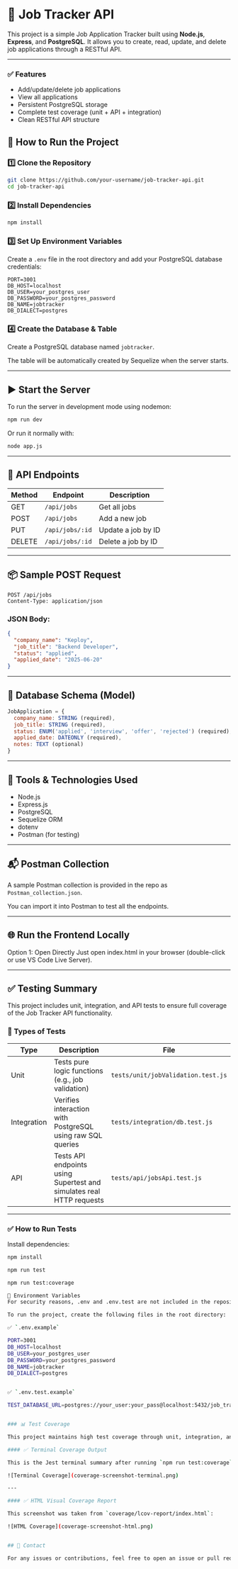 # 🧠 Job Tracker API

This project is a simple Job Application Tracker built using **Node.js**, **Express**, and **PostgreSQL**. It allows you to create, read, update, and delete job applications through a RESTful API.

---

### ✅ Features

- Add/update/delete job applications
- View all applications
- Persistent PostgreSQL storage
- Complete test coverage (unit + API + integration)
- Clean RESTful API structure


## 🚀 How to Run the Project

### 1️⃣ Clone the Repository

```bash
git clone https://github.com/your-username/job-tracker-api.git
cd job-tracker-api
````

### 2️⃣ Install Dependencies

```bash
npm install
```

### 3️⃣ Set Up Environment Variables

Create a `.env` file in the root directory and add your PostgreSQL database credentials:

```env
PORT=3001
DB_HOST=localhost
DB_USER=your_postgres_user
DB_PASSWORD=your_postgres_password
DB_NAME=jobtracker
DB_DIALECT=postgres
```

### 4️⃣ Create the Database & Table

Create a PostgreSQL database named `jobtracker`.

The table will be automatically created by Sequelize when the server starts.

---

## ▶️ Start the Server

To run the server in development mode using nodemon:

```bash
npm run dev
```

Or run it normally with:

```bash
node app.js
```

---

## 🔌 API Endpoints

| Method | Endpoint        | Description        |
| ------ | --------------- | ------------------ |
| GET    | `/api/jobs`     | Get all jobs       |
| POST   | `/api/jobs`     | Add a new job      |
| PUT    | `/api/jobs/:id` | Update a job by ID |
| DELETE | `/api/jobs/:id` | Delete a job by ID |

---

## 📦 Sample POST Request

```http
POST /api/jobs
Content-Type: application/json
```

### JSON Body:

```json
{
  "company_name": "Keploy",
  "job_title": "Backend Developer",
  "status": "applied",
  "applied_date": "2025-06-20"
}
```

---

## 🧪 Database Schema (Model)

```js
JobApplication = {
  company_name: STRING (required),
  job_title: STRING (required),
  status: ENUM('applied', 'interview', 'offer', 'rejected') (required),
  applied_date: DATEONLY (required),
  notes: TEXT (optional)
}
```

---

## 🧰 Tools & Technologies Used

* Node.js
* Express.js
* PostgreSQL
* Sequelize ORM
* dotenv
* Postman (for testing)

---

## 📬 Postman Collection

A sample Postman collection is provided in the repo as `Postman_collection.json`.

You can import it into Postman to test all the endpoints.

---

## 🌐 Run the Frontend Locally
Option 1: Open Directly
Just open index.html in your browser (double-click or use VS Code Live Server).

---

## ✅ Testing Summary

This project includes unit, integration, and API tests to ensure full coverage of the Job Tracker API functionality.

### 🧪 Types of Tests

| Type        | Description                                                          | File                               |
| ----------- | -------------------------------------------------------------------- | ---------------------------------- |
| Unit        | Tests pure logic functions (e.g., job validation)                    | `tests/unit/jobValidation.test.js` |
| Integration | Verifies interaction with PostgreSQL using raw SQL queries           | `tests/integration/db.test.js`     |
| API         | Tests API endpoints using Supertest and simulates real HTTP requests | `tests/api/jobsApi.test.js`        |

---

### ✅ How to Run Tests

Install dependencies:

```bash
npm install

npm run test

npm run test:coverage

📁 Environment Variables
For security reasons, .env and .env.test are not included in the repository.

To run the project, create the following files in the root directory:

✅ `.env.example`

PORT=3001
DB_HOST=localhost
DB_USER=your_postgres_user
DB_PASSWORD=your_postgres_password
DB_NAME=jobtracker
DB_DIALECT=postgres


✅ `.env.test.example`

TEST_DATABASE_URL=postgres://your_user:your_pass@localhost:5432/job_tracker_test


### 📊 Test Coverage

This project maintains high test coverage through unit, integration, and API tests.

#### ✅ Terminal Coverage Output

This is the Jest terminal summary after running `npm run test:coverage`:

![Terminal Coverage](coverage-screenshot-terminal.png)

---

#### ✅ HTML Visual Coverage Report

This screenshot was taken from `coverage/lcov-report/index.html`:

![HTML Coverage](coverage-screenshot-html.png)


## 📣 Contact

For any issues or contributions, feel free to open an issue or pull request on the repository.



